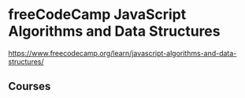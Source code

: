 # freeCodeCamp JavaScript Algorithms and Data Structures
https://www.freecodecamp.org/learn/javascript-algorithms-and-data-structures/

<h2>Courses</h2>

